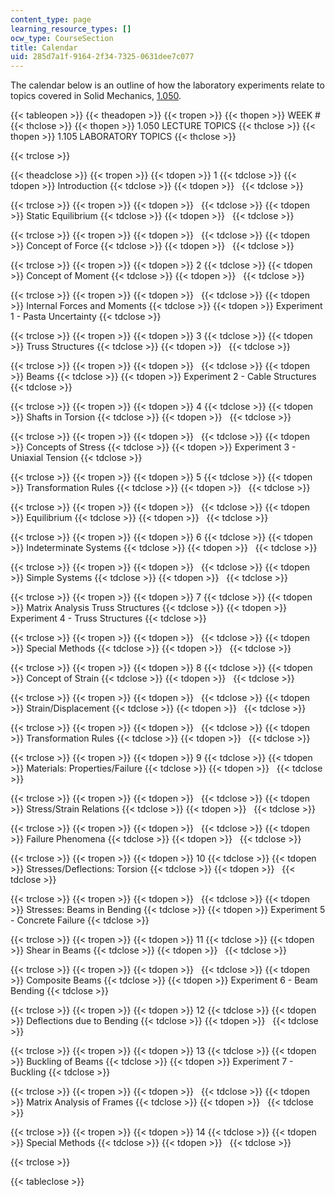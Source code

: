 ```yaml
---
content_type: page
learning_resource_types: []
ocw_type: CourseSection
title: Calendar
uid: 285d7a1f-9164-2f34-7325-0631dee7c077
---
```


The calendar below is an outline of how the laboratory experiments relate to topics covered in Solid Mechanics, [1.050](/courses/1-050-solid-mechanics-fall-2004).

{{< tableopen >}}
{{< theadopen >}}
{{< tropen >}}
{{< thopen >}}
WEEK #
{{< thclose >}}
{{< thopen >}}
1.050 LECTURE TOPICS
{{< thclose >}}
{{< thopen >}}
1.105 LABORATORY TOPICS
{{< thclose >}}

{{< trclose >}}

{{< theadclose >}}
{{< tropen >}}
{{< tdopen >}}
1
{{< tdclose >}}
{{< tdopen >}}
Introduction
{{< tdclose >}}
{{< tdopen >}}
 
{{< tdclose >}}

{{< trclose >}}
{{< tropen >}}
{{< tdopen >}}
 
{{< tdclose >}}
{{< tdopen >}}
Static Equilibrium
{{< tdclose >}}
{{< tdopen >}}
 
{{< tdclose >}}

{{< trclose >}}
{{< tropen >}}
{{< tdopen >}}
 
{{< tdclose >}}
{{< tdopen >}}
Concept of Force
{{< tdclose >}}
{{< tdopen >}}
 
{{< tdclose >}}

{{< trclose >}}
{{< tropen >}}
{{< tdopen >}}
2
{{< tdclose >}}
{{< tdopen >}}
Concept of Moment
{{< tdclose >}}
{{< tdopen >}}
 
{{< tdclose >}}

{{< trclose >}}
{{< tropen >}}
{{< tdopen >}}
 
{{< tdclose >}}
{{< tdopen >}}
Internal Forces and Moments
{{< tdclose >}}
{{< tdopen >}}
Experiment 1 - Pasta Uncertainty
{{< tdclose >}}

{{< trclose >}}
{{< tropen >}}
{{< tdopen >}}
3
{{< tdclose >}}
{{< tdopen >}}
Truss Structures
{{< tdclose >}}
{{< tdopen >}}
 
{{< tdclose >}}

{{< trclose >}}
{{< tropen >}}
{{< tdopen >}}
 
{{< tdclose >}}
{{< tdopen >}}
Beams
{{< tdclose >}}
{{< tdopen >}}
Experiment 2 - Cable Structures
{{< tdclose >}}

{{< trclose >}}
{{< tropen >}}
{{< tdopen >}}
4
{{< tdclose >}}
{{< tdopen >}}
Shafts in Torsion
{{< tdclose >}}
{{< tdopen >}}
 
{{< tdclose >}}

{{< trclose >}}
{{< tropen >}}
{{< tdopen >}}
 
{{< tdclose >}}
{{< tdopen >}}
Concepts of Stress
{{< tdclose >}}
{{< tdopen >}}
Experiment 3 - Uniaxial Tension
{{< tdclose >}}

{{< trclose >}}
{{< tropen >}}
{{< tdopen >}}
5
{{< tdclose >}}
{{< tdopen >}}
Transformation Rules
{{< tdclose >}}
{{< tdopen >}}
 
{{< tdclose >}}

{{< trclose >}}
{{< tropen >}}
{{< tdopen >}}
 
{{< tdclose >}}
{{< tdopen >}}
Equilibrium
{{< tdclose >}}
{{< tdopen >}}
 
{{< tdclose >}}

{{< trclose >}}
{{< tropen >}}
{{< tdopen >}}
6
{{< tdclose >}}
{{< tdopen >}}
Indeterminate Systems
{{< tdclose >}}
{{< tdopen >}}
 
{{< tdclose >}}

{{< trclose >}}
{{< tropen >}}
{{< tdopen >}}
 
{{< tdclose >}}
{{< tdopen >}}
Simple Systems
{{< tdclose >}}
{{< tdopen >}}
 
{{< tdclose >}}

{{< trclose >}}
{{< tropen >}}
{{< tdopen >}}
7
{{< tdclose >}}
{{< tdopen >}}
Matrix Analysis Truss Structures
{{< tdclose >}}
{{< tdopen >}}
Experiment 4 - Truss Structures
{{< tdclose >}}

{{< trclose >}}
{{< tropen >}}
{{< tdopen >}}
 
{{< tdclose >}}
{{< tdopen >}}
Special Methods
{{< tdclose >}}
{{< tdopen >}}
 
{{< tdclose >}}

{{< trclose >}}
{{< tropen >}}
{{< tdopen >}}
8
{{< tdclose >}}
{{< tdopen >}}
Concept of Strain
{{< tdclose >}}
{{< tdopen >}}
 
{{< tdclose >}}

{{< trclose >}}
{{< tropen >}}
{{< tdopen >}}
 
{{< tdclose >}}
{{< tdopen >}}
Strain/Displacement
{{< tdclose >}}
{{< tdopen >}}
 
{{< tdclose >}}

{{< trclose >}}
{{< tropen >}}
{{< tdopen >}}
 
{{< tdclose >}}
{{< tdopen >}}
Transformation Rules
{{< tdclose >}}
{{< tdopen >}}
 
{{< tdclose >}}

{{< trclose >}}
{{< tropen >}}
{{< tdopen >}}
9
{{< tdclose >}}
{{< tdopen >}}
Materials: Properties/Failure
{{< tdclose >}}
{{< tdopen >}}
 
{{< tdclose >}}

{{< trclose >}}
{{< tropen >}}
{{< tdopen >}}
 
{{< tdclose >}}
{{< tdopen >}}
Stress/Strain Relations
{{< tdclose >}}
{{< tdopen >}}
 
{{< tdclose >}}

{{< trclose >}}
{{< tropen >}}
{{< tdopen >}}
 
{{< tdclose >}}
{{< tdopen >}}
Failure Phenomena
{{< tdclose >}}
{{< tdopen >}}
 
{{< tdclose >}}

{{< trclose >}}
{{< tropen >}}
{{< tdopen >}}
10
{{< tdclose >}}
{{< tdopen >}}
Stresses/Deflections: Torsion
{{< tdclose >}}
{{< tdopen >}}
 
{{< tdclose >}}

{{< trclose >}}
{{< tropen >}}
{{< tdopen >}}
 
{{< tdclose >}}
{{< tdopen >}}
Stresses: Beams in Bending
{{< tdclose >}}
{{< tdopen >}}
Experiment 5 - Concrete Failure
{{< tdclose >}}

{{< trclose >}}
{{< tropen >}}
{{< tdopen >}}
11
{{< tdclose >}}
{{< tdopen >}}
Shear in Beams
{{< tdclose >}}
{{< tdopen >}}
 
{{< tdclose >}}

{{< trclose >}}
{{< tropen >}}
{{< tdopen >}}
 
{{< tdclose >}}
{{< tdopen >}}
Composite Beams
{{< tdclose >}}
{{< tdopen >}}
Experiment 6 - Beam Bending
{{< tdclose >}}

{{< trclose >}}
{{< tropen >}}
{{< tdopen >}}
12
{{< tdclose >}}
{{< tdopen >}}
Deflections due to Bending
{{< tdclose >}}
{{< tdopen >}}
 
{{< tdclose >}}

{{< trclose >}}
{{< tropen >}}
{{< tdopen >}}
13
{{< tdclose >}}
{{< tdopen >}}
Buckling of Beams
{{< tdclose >}}
{{< tdopen >}}
Experiment 7 - Buckling
{{< tdclose >}}

{{< trclose >}}
{{< tropen >}}
{{< tdopen >}}
 
{{< tdclose >}}
{{< tdopen >}}
Matrix Analysis of Frames
{{< tdclose >}}
{{< tdopen >}}
 
{{< tdclose >}}

{{< trclose >}}
{{< tropen >}}
{{< tdopen >}}
14
{{< tdclose >}}
{{< tdopen >}}
Special Methods
{{< tdclose >}}
{{< tdopen >}}
 
{{< tdclose >}}

{{< trclose >}}

{{< tableclose >}}